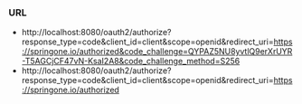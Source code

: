 ### URL

* http://localhost:8080/oauth2/authorize?response_type=code&client_id=client&scope=openid&redirect_uri=https://springone.io/authorized&code_challenge=QYPAZ5NU8yvtlQ9erXrUYR-T5AGCjCF47vN-KsaI2A8&code_challenge_method=S256
* http://localhost:8080/oauth2/authorize?response_type=code&client_id=client&scope=openid&redirect_uri=https://springone.io/authorized

